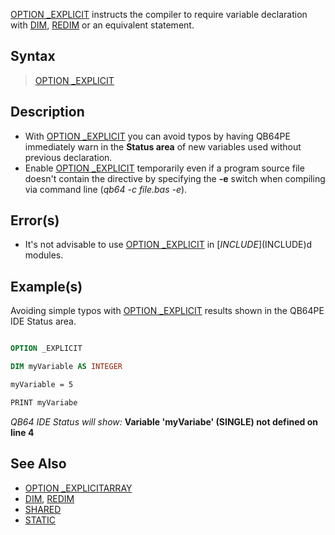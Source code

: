 [OPTION _EXPLICIT](OPTION--EXPLICIT) instructs the compiler to require variable declaration with [DIM](DIM), [REDIM](REDIM) or an equivalent statement.

## Syntax

> [OPTION _EXPLICIT](OPTION--EXPLICIT)

## Description

* With [OPTION _EXPLICIT](OPTION--EXPLICIT) you can avoid typos by having QB64PE immediately warn in the **Status area** of new variables used without previous declaration.
* Enable [OPTION _EXPLICIT](OPTION--EXPLICIT) temporarily even if a program source file doesn't contain the directive by specifying the **-e** switch when compiling via command line (*qb64 -c file.bas -e*).

## Error(s)

* It's not advisable to use [OPTION _EXPLICIT](OPTION--EXPLICIT) in [$INCLUDE]($INCLUDE)d modules.

## Example(s)

Avoiding simple typos with [OPTION _EXPLICIT](OPTION--EXPLICIT) results shown in the QB64PE IDE Status area.

```vb

OPTION _EXPLICIT

DIM myVariable AS INTEGER

myVariable = 5

PRINT myVariabe

```

*QB64 IDE Status will show:*
**Variable 'myVariabe' (SINGLE) not defined on line 4**

## See Also

* [OPTION _EXPLICITARRAY](OPTION--EXPLICITARRAY)
* [DIM](DIM), [REDIM](REDIM)
* [SHARED](SHARED)
* [STATIC](STATIC)
